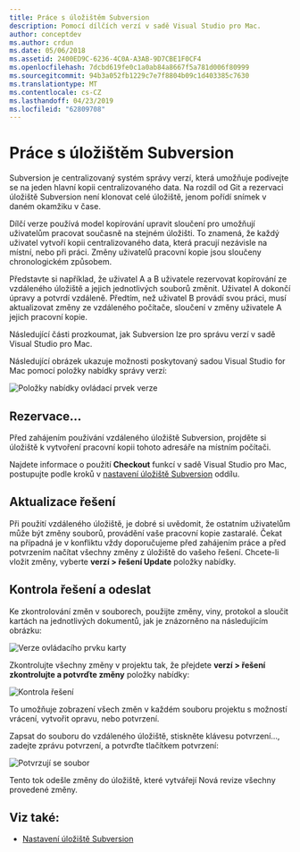 ```yaml
---
title: Práce s úložištěm Subversion
description: Pomocí dílčích verzí v sadě Visual Studio pro Mac.
author: conceptdev
ms.author: crdun
ms.date: 05/06/2018
ms.assetid: 2400ED9C-6236-4C0A-A3AB-9D7CBE1F0CF4
ms.openlocfilehash: 7dcbd619fe0c1a0ab84a8667f5a781d006f80999
ms.sourcegitcommit: 94b3a052fb1229c7e7f8804b09c1d403385c7630
ms.translationtype: MT
ms.contentlocale: cs-CZ
ms.lasthandoff: 04/23/2019
ms.locfileid: "62809708"
---
```

# <a name="working-with-subversion"></a>Práce s úložištěm Subversion

Subversion je centralizovaný systém správy verzí, která umožňuje podívejte se na jeden hlavní kopii centralizovaného data. Na rozdíl od Git a rezervaci úložiště Subversion není klonovat celé úložiště, jenom pořídí snímek v daném okamžiku v čase.

Dílčí verze používá model kopírování upravit sloučení pro umožňují uživatelům pracovat současně na stejném úložišti. To znamená, že každý uživatel vytvoří kopii centralizovaného data, která pracují nezávisle na místní, nebo při práci. Změny uživatelů pracovní kopie jsou sloučeny chronologickém způsobem.

Představte si například, že uživatel A a B uživatele rezervovat kopírování ze vzdáleného úložiště a jejich jednotlivých souborů změnit. Uživatel A dokončí úpravy a potvrdí vzdáleně. Předtím, než uživatel B provádí svou práci, musí aktualizovat změny ze vzdáleného počítače, sloučení v změny uživatele A jejich pracovní kopie.

Následující části prozkoumat, jak Subversion lze pro správu verzí v sadě Visual Studio pro Mac.

Následující obrázek ukazuje možnosti poskytovaný sadou Visual Studio for Mac pomocí položky nabídky správy verzí:

![Položky nabídky ovládací prvek verze](media/version-control-svnVersionControlMenu.png)

## <a name="checkout"></a>Rezervace...

Před zahájením používání vzdáleného úložiště Subversion, projděte si úložiště k vytvoření pracovní kopii tohoto adresáře na místním počítači.

Najdete informace o použití **Checkout** funkcí v sadě Visual Studio pro Mac, postupujte podle kroků v [nastavení úložiště Subversion](set-up-subversion-repository.md) oddílu.

## <a name="update-solution"></a>Aktualizace řešení

Při použití vzdáleného úložiště, je dobré si uvědomit, že ostatním uživatelům může být změny souborů, provádění vaše pracovní kopie zastaralé. Čekat na případná je v konfliktu vždy doporučujeme před zahájením práce a před potvrzením načítat všechny změny z úložiště do vašeho řešení. Chcete-li vložit změny, vyberte **verzí > řešení Update** položky nabídky.

## <a name="review-solution-and-commit"></a>Kontrola řešení a odeslat

Ke zkontrolování změn v souborech, použijte změny, viny, protokol a sloučit kartách na jednotlivých dokumentů, jak je znázorněno na následujícím obrázku:

![Verze ovládacího prvku karty](media/version-control-vcTabs.png)

Zkontrolujte všechny změny v projektu tak, že přejdete **verzí > řešení zkontrolujte a potvrďte změny** položky nabídky:

![Kontrola řešení](media/version-control-vcStatus.png)

To umožňuje zobrazení všech změn v každém souboru projektu s možností vrácení, vytvořit opravu, nebo potvrzení.

Zapsat do souboru do vzdáleného úložiště, stiskněte klávesu potvrzení..., zadejte zprávu potvrzení, a potvrďte tlačítkem potvrzení:

![Potvrzují se soubor](media/version-control-svnCommit.png)

Tento tok odešle změny do úložiště, které vytvářejí Nová revize všechny provedené změny.

## <a name="see-also"></a>Viz také:

- [Nastavení úložiště Subversion](set-up-subversion-repository.md)
